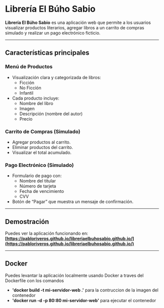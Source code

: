 # Librería El Búho Sabio

**Librería El Búho Sabio** es una aplicación web que permite a los usuarios visualizar productos literarios, agregar libros a un carrito de compras simulado y realizar un pago electrónico ficticio.


---

## Características principales

### Menú de Productos
- Visualización clara y categorizada de libros:
  - Ficción
  - No Ficción
  - Infantil
- Cada producto incluye:
  - Nombre del libro
  - Imagen
  - Descripción (nombre del autor)
  - Precio

### Carrito de Compras (Simulado)
- Agregar productos al carrito.
- Eliminar productos del carrito.
- Visualizar el total acumulado.

### Pago Electrónico (Simulado)
- Formulario de pago con:
  - Nombre del titular
  - Número de tarjeta
  - Fecha de vencimiento
  - CVV
- Botón de “Pagar” que muestra un mensaje de confirmación.

---

## Demostración

Puedes ver la aplicación funcionando en:  
**[https://pabloriveros.github.io/libreriaelbuhosabio.github.io/](https://pabloriveros.github.io/libreriaelbuhosabio.github.io/)**


---


## Docker

Puedes levantar la aplicación localmente usando Docker a traves del Dockerfile con los comandos 
- **'docker build -t mi-servidor-web .'** para la contruccion de la imagen del contenedor
- **'docker run -d -p 80:80 mi-servidor-web'** para ejecutar el contenedor
